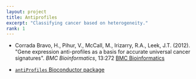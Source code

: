 ```yaml
---
layout: project
title: Antiprofiles
excerpt: "Classifying cancer based on heterogeneity."
rank: 1
---
```


- Corrada Bravo, H., Pihur, V., McCall, M., Irizarry, R.A., Leek,
J.T. (2012). "Gene expression anti-profiles as a basis for accurate
universal cancer signatures". *BMC Bioinformatics*, 13:272
[BMC Bioinformatics](http://www.biomedcentral.com/1471-2105/13/272/abstract)

- [`antiProfiles` Bioconductor package](http://bioconductor.org/packages/release/bioc/html/antiProfiles.html)

